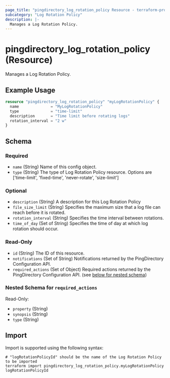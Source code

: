 ```yaml
---
page_title: "pingdirectory_log_rotation_policy Resource - terraform-provider-pingdirectory"
subcategory: "Log Rotation Policy"
description: |-
  Manages a Log Rotation Policy.
---
```


# pingdirectory_log_rotation_policy (Resource)

Manages a Log Rotation Policy.

## Example Usage

```terraform
resource "pingdirectory_log_rotation_policy" "myLogRotationPolicy" {
  name              = "MyLogRotationPolicy"
  type              = "time-limit"
  description       = "Time limit before rotating logs"
  rotation_interval = "2 w"
}
```

<!-- schema generated by tfplugindocs -->
## Schema

### Required

- `name` (String) Name of this config object.
- `type` (String) The type of Log Rotation Policy resource. Options are ['time-limit', 'fixed-time', 'never-rotate', 'size-limit']

### Optional

- `description` (String) A description for this Log Rotation Policy
- `file_size_limit` (String) Specifies the maximum size that a log file can reach before it is rotated.
- `rotation_interval` (String) Specifies the time interval between rotations.
- `time_of_day` (Set of String) Specifies the time of day at which log rotation should occur.

### Read-Only

- `id` (String) The ID of this resource.
- `notifications` (Set of String) Notifications returned by the PingDirectory Configuration API.
- `required_actions` (Set of Object) Required actions returned by the PingDirectory Configuration API. (see [below for nested schema](#nestedatt--required_actions))

<a id="nestedatt--required_actions"></a>
### Nested Schema for `required_actions`

Read-Only:

- `property` (String)
- `synopsis` (String)
- `type` (String)

## Import

Import is supported using the following syntax:

```shell
# "logRotationPolicyId" should be the name of the Log Rotation Policy to be imported
terraform import pingdirectory_log_rotation_policy.myLogRotationPolicy logRotationPolicyId
```

